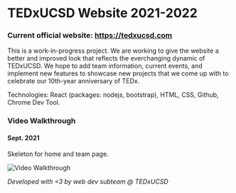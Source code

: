 # TEDxUCSD Website 2021-2022

### Current official website: https://tedxucsd.com

This is a work-in-progress project. We are working to give the website a better and improved look that reflects the everchanging dynamic of TEDxUCSD. We hope to add team information, current events, and implement new features to showcase new projects that we come up with to celebrate our 10th-year anniversary of TEDx. 

Technologies: React (packages: nodejs, bootstrap), HTML, CSS, Github, Chrome Dev Tool. 

### Video Walkthrough 

#### Sept. 2021
Skeleton for home and team page.

<img src="walkthrough.gif" title='Video Walkthrough' width='' alt='Video Walkthrough' />



*Developed with <3 by web dev subteam @ TEDxUCSD*
